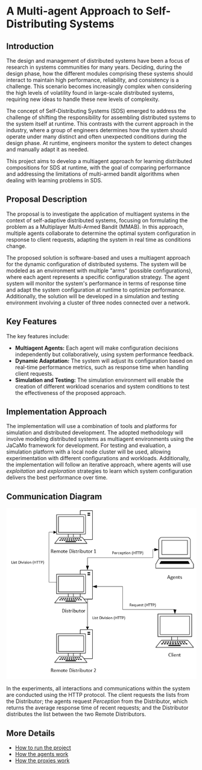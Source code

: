 # A Multi-agent Approach to Self-Distributing Systems

## Introduction
The design and management of distributed systems have been a focus of research in systems communities for many years. Deciding, during the design phase, how the different modules comprising these systems should interact to maintain high performance, reliability, and consistency is a challenge. This scenario becomes increasingly complex when considering the high levels of volatility found in large-scale distributed systems, requiring new ideas to handle these new levels of complexity.

The concept of Self-Distributing Systems (SDS) emerged to address the challenge of shifting the responsibility for assembling distributed systems to the system itself at runtime. This contrasts with the current approach in the industry, where a group of engineers determines how the system should operate under many distinct and often unexpected conditions during the design phase. At runtime, engineers monitor the system to detect changes and manually adapt it as needed.

This project aims to develop a multiagent approach for learning distributed compositions for SDS at runtime, with the goal of comparing performance and addressing the limitations of multi-armed bandit algorithms when dealing with learning problems in SDS.

## Proposal Description

The proposal is to investigate the application of multiagent systems in the context of self-adaptive distributed systems, focusing on formulating the problem as a Multiplayer Multi-Armed Bandit (MMAB). In this approach, multiple agents collaborate to determine the optimal system configuration in response to client requests, adapting the system in real time as conditions change.

The proposed solution is software-based and uses a multiagent approach for the dynamic configuration of distributed systems. The system will be modeled as an environment with multiple "arms" (possible configurations), where each agent represents a specific configuration strategy. The agent system will monitor the system's performance in terms of response time and adapt the system configuration at runtime to optimize performance. Additionally, the solution will be developed in a simulation and testing environment involving a cluster of three nodes connected over a network.

## Key Features

The key features include:

- **Multiagent Agents:** Each agent will make configuration decisions independently but collaboratively, using system performance feedback.
- **Dynamic Adaptation:** The system will adjust its configuration based on real-time performance metrics, such as response time when handling client requests.
- **Simulation and Testing:** The simulation environment will enable the creation of different workload scenarios and system conditions to test the effectiveness of the proposed approach.

## Implementation Approach

The implementation will use a combination of tools and platforms for simulation and distributed development. The adopted methodology will involve modeling distributed systems as multiagent environments using the JaCaMo framework for development. For testing and evaluation, a simulation platform with a local node cluster will be used, allowing experimentation with different configurations and workloads. Additionally, the implementation will follow an iterative approach, where agents will use *exploitation* and *exploration* strategies to learn which system configuration delivers the best performance over time.

## Communication Diagram

![alt text](drawing.png)

In the experiments, all interactions and communications within the system are conducted using the HTTP protocol. The client requests the lists from the Distributor; the agents request *Perception* from the Distributor, which returns the average response time of recent requests; and the Distributor distributes the list between the two Remote Distributors.

## More Details
- <a href="/execute.md">How to run the project</a>
- <a href="/src/agents.md">How the agents work</a>
- <a href="/self_distributing_system/modules.md">How the proxies work</a>

